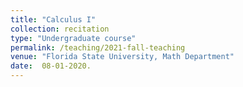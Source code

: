 ```yaml
---
title: "Calculus I"
collection: recitation
type: "Undergraduate course"
permalink: /teaching/2021-fall-teaching
venue: "Florida State University, Math Department"
date:  08-01-2020.
---
```


<!-- This is a description of a teaching experience. You can use markdown like any other post.

Heading 1
======

Heading 2
======

Heading 3
======
-->

